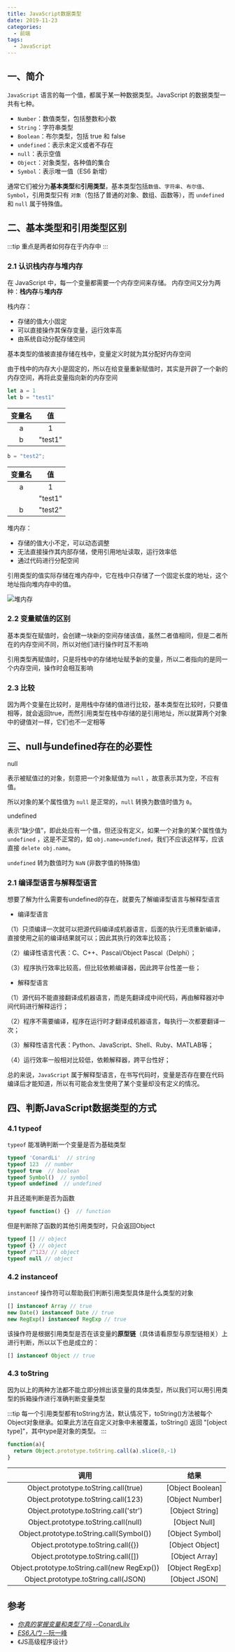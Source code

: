 ```yaml
---
title: JavaScript数据类型
date: 2019-11-23
categories:
  - 前端
tags:
  - JavaScript
---
```


## 一、简介

```JavaScript``` 语言的每一个值，都属于某一种数据类型。JavaScript 的数据类型一共有七种。

- ```Number```：数值类型，包括整数和小数
- ```String```：字符串类型
- ```Boolean```：布尔类型，包括 true 和 false
- ```undefined```：表示未定义或者不存在
- ```null```：表示空值
- ```Object```：对象类型，各种值的集合
- ```Symbol```：表示唯一值（ES6 新增）

通常它们被分为**基本类型**和**引用类型**，基本类型包括```数值```、```字符串```、```布尔值```、```Symbol```，引用类型只有 ```对象```（包括了普通的对象、数组、函数等），而 ```undefined``` 和 ```null``` 属于特殊值。

## 二、基本类型和引用类型区别

:::tip
重点是两者如何存在于内存中
:::

### 2.1 认识栈内存与堆内存

在 JavaScript 中，每一个变量都需要一个内存空间来存储。
内存空间又分为两种：**栈内存**与**堆内存**

栈内存：

- 存储的值大小固定
- 可以直接操作其保存变量，运行效率高
- 由系统自动分配存储空间

基本类型的值被直接存储在栈中，变量定义时就为其分配好内存空间

由于栈中的内存大小是固定的，所以在给变量重新赋值时，其实是开辟了一个新的内存空间，再将此变量指向新的内存空间

```javascript
let a = 1
let b = "test1"
```

| 变量名 |   值    |
| :----: | :-----: |
|   a    |    1    |
|   b    | "test1" |

```javascript
b = "test2";
```

| 变量名 |   值    |
| :----: | :-----: |
|   a    |    1    |
|        | "test1" |
|   b    | "test2" |

堆内存：

- 存储的值大小不定，可以动态调整
- 无法直接操作其内部存储，使用引用地址读取，运行效率低
- 通过代码进行分配空间

引用类型的值实际存储在堆内存中，它在栈中只存储了一个固定长度的地址，这个地址指向堆内存中的值。

![堆内存](../../images/191123.png )

### 2.2 变量赋值的区别

基本类型在赋值时，会创建一块新的空间存储该值，虽然二者值相同，但是二者所在的内存空间不同，所以对他们进行操作时互不影响

引用类型再赋值时，只是将栈中的存储地址赋予新的变量，所以二者指向的是同一个内存空间，操作时会相互影响

### 2.3 比较

因为两个变量在比较时，是用栈中存储的值进行比较，基本类型在比较时，只要值相等，就会返回true，而然引用类型在栈中存储的是引用地址，所以就算两个对象中的键值对一样，它们也不一定相等

## 三、null与undefined存在的必要性

null

表示被赋值过的对象，刻意把一个对象赋值为 ```null``` ，故意表示其为空，不应有值。

所以对象的某个属性值为 ```null``` 是正常的，```null``` 转换为数值时值为 ```0```。

undefined

表示“缺少值”，即此处应有一个值，但还没有定义，如果一个对象的某个属性值为 ```undefined``` ，这是不正常的，如 ```obj.name=undefined```，我们不应该这样写，应该直接 ```delete obj.name```。

```undefined``` 转为数值时为 ```NaN``` (非数字值的特殊值)

### 2.1 编译型语言与解释型语言

想要了解为什么需要有undefined的存在，就要先了解编译型语言与解释型语言

- 编译型语言

（1）只须编译一次就可以把源代码编译成机器语言，后面的执行无须重新编译，直接使用之前的编译结果就可以；因此其执行的效率比较高；

（2）编译性语言代表：C、C++、Pascal/Object Pascal（Delphi）；

（3）程序执行效率比较高，但比较依赖编译器，因此跨平台性差一些；

- 解释型语言

（1）源代码不能直接翻译成机器语言，而是先翻译成中间代码，再由解释器对中间代码进行解释运行；

（2）程序不需要编译，程序在运行时才翻译成机器语言，每执行一次都要翻译一次；

（3）解释性语言代表：Python、JavaScript、Shell、Ruby、MATLAB等；

（4）运行效率一般相对比较低，依赖解释器，跨平台性好；

总的来说，```JavaScript``` 属于解释型语言，在书写代码时，变量是否存在要在代码编译后才能知道，所以有可能会发生使用了某个变量却没有定义的情况。

## 四、判断JavaScript数据类型的方式

### 4.1 typeof

```typeof``` 能准确判断一个变量是否为基础类型

```javascript
typeof 'ConardLi'  // string
typeof 123  // number
typeof true  // boolean
typeof Symbol()  // symbol
typeof undefined  // undefined
```

并且还能判断是否为函数

```javascript
typeof function() {}  // function
```

但是判断除了函数的其他引用类型时，只会返回Object

```javascript
typeof [] // object
typeof {} // object
typeof /^123/ // object
typeof null // object
```

### 4.2 instanceof

```instanceof``` 操作符可以帮助我们判断引用类型具体是什么类型的对象

```javascript
[] instanceof Array // true
new Date() instanceof Date // true
new RegExp() instanceof RegExp // true
```

该操作符是根据引用类型是否在该变量的**原型链**（具体请看原型与原型链相关）上进行判断，所以以下也是成立的：

```javascript
[] instanceof Object // true
```

### 4.3 toString

因为以上的两种方法都不能立即分辨出该变量的具体类型，所以我们可以用引用类型的拆箱操作进行准确判断变量类型

:::tip
每一个引用类型都有toString方法，默认情况下，toString()方法被每个Object对象继承。如果此方法在自定义对象中未被覆盖，toString() 返回 "[object type]"，其中type是对象的类型。
:::

```javascript
function(a){
  return Object.prototype.toString.call(a).slice(8,-1)
}
```

| 调用 |   结果    |
| :----: | :-----: |
|   Object.prototype.toString.call(true)    |    [Object Boolean]    |
|   Object.prototype.toString.call(123)    |    [Object Number]    |
|   Object.prototype.toString.call('str')    |    [Object String]    |
|   Object.prototype.toString.call(null)    |    [Object Null]    |
|   Object.prototype.toString.call(Symbol())    |    [Object Symbol]    |
|   Object.prototype.toString.call({})    |    [Object Object]    |
|   Object.prototype.toString.call([])    |    [Object Array]    |
|   Object.prototype.toString.call(new RegExp())    |    [Object RegExp]    |
|   Object.prototype.toString.call(JSON)    |    [Object JSON]    |

## 参考

- [*你真的掌握变量和类型了吗* --ConardLilv](https://juejin.im/post/5cec1bcff265da1b8f1aa08f)
- [*ES6入门* --阮一峰](http://es6.ruanyifeng.com/)
- 《JS高级程序设计》
